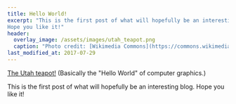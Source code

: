 ```yaml
---
title: Hello World!
excerpt: "This is the first post of what will hopefully be an interesting blog.
Hope you like it!"
header:
  overlay_image: /assets/images/utah_teapot.png
  caption: "Photo credit: [Wikimedia Commons](https://commons.wikimedia.org/wiki/Category:Utah_teapot#/media/File:Utah_teapot_simple_2.png)"
last_modified_at: 2017-07-29
---
```


[The Utah teapot!](https://en.wikipedia.org/wiki/Utah_teapot) (Basically the
"Hello World" of computer graphics.)

This is the first post of what will hopefully be an interesting blog. Hope you
like it!

